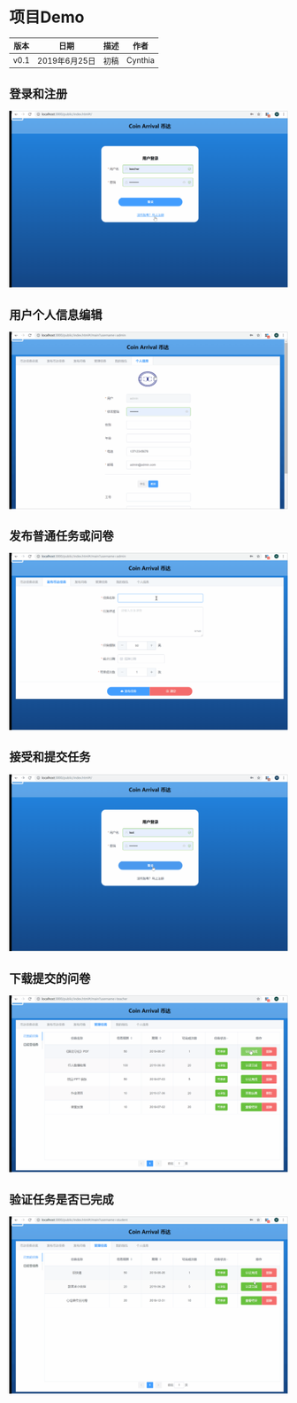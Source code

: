 # 项目Demo

|版本|日期|描述|作者|
|-|-|-|-|
|v0.1|2019年6月25日|初稿|Cynthia|

## 登录和注册

![login and register](../../assets/demo/loginAndRegister.gif)

## 用户个人信息编辑

![userinfo](../../assets/demo/userInfo.gif)

## 发布普通任务或问卷

![publication](../../assets/demo/publication.gif)

## 接受和提交任务

![accept and post](../../assets/demo/acceptAndPost.gif)

## 下载提交的问卷

![download survey](../../assets/demo/downloadSurvey.gif)

## 验证任务是否已完成

![verify task](../../assets/demo/verifyTask.gif)

